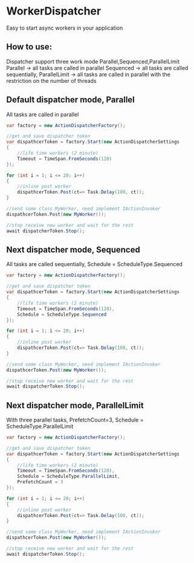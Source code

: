 # WorkerDispatcher
Easy to start async workers in your application

## How to use:
Dispatcher support three work mode Parallel,Sequenced,ParallelLimit
Parallel -> all tasks are called in parallel
Sequenced -> all tasks are called sequentially,
ParallelLimit -> all tasks are called in parallel with the restriction on the number of threads

## Default dispatcher mode, Parallel

All tasks are called in parallel

```csharp
var factory = new ActionDispatcherFactory();

//get and save dispatcher token
var dispathcerToken = factory.Start(new ActionDispatcherSettings
{
	//life time workers (2 minute)
	Timeout = TimeSpan.FromSeconds(120)
});

for (int i = 1; i <= 20; i++)
{
	//inline post worker
	dispathcerToken.Post(ct=> Task.Delay(100, ct));
}

//send some class MyWorker, need implement IActionInvoker
dispathcerToken.Post(new MyWorker());

//stop receive new worker and wait for the rest
await dispatcherToken.Stop();
```

## Next dispatcher mode, Sequenced

All tasks are called sequentially, Schedule = ScheduleType.Sequenced

```csharp
var factory = new ActionDispatcherFactory();

//get and save dispatcher token
var dispathcerToken = factory.Start(new ActionDispatcherSettings
{
	//life time workers (2 minute)
	Timeout = TimeSpan.FromSeconds(120),
	Schedule = ScheduleType.Sequenced
});

for (int i = 1; i <= 20; i++)
{
	//inline post worker
	dispathcerToken.Post(ct=> Task.Delay(100, ct));
}

//send some class MyWorker, need implement IActionInvoker
dispathcerToken.Post(new MyWorker());

//stop receive new worker and wait for the rest
await dispatcherToken.Stop();
```

## Next dispatcher mode, ParallelLimit

With three parallel tasks, PrefetchCount=3, Schedule = ScheduleType.ParallelLimit

```csharp
var factory = new ActionDispatcherFactory();

//get and save dispatcher token
var dispathcerToken = factory.Start(new ActionDispatcherSettings
{
	//life time workers (2 minute)
	Timeout = TimeSpan.FromSeconds(120),
	Schedule = ScheduleType.ParallelLimit,
	PrefetchCount = 3	
});

for (int i = 1; i <= 20; i++)
{
	//inline post worker
	dispathcerToken.Post(ct=> Task.Delay(100, ct));
}

//send some class MyWorker, need implement IActionInvoker
dispathcerToken.Post(new MyWorker());

//stop receive new worker and wait for the rest
await dispatcherToken.Stop();
```

